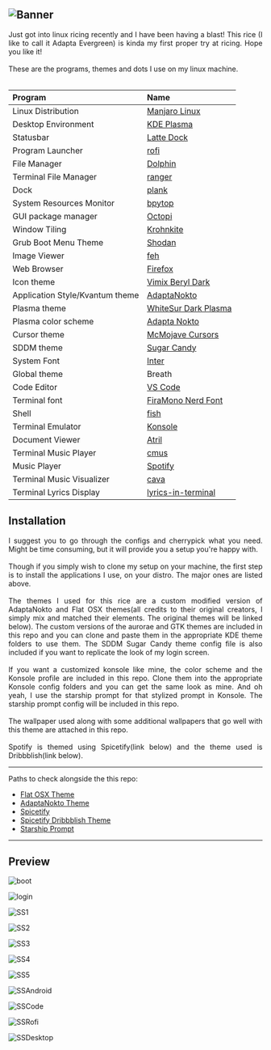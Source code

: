  
![Banner](https://github.com/sagar-alias-jacky/Adapta_Evergreen_Rice/blob/main/art_assets/images/dotfiles.png?raw=true)
---

<div style="text-align: justify">Just got into linux ricing recently and I have been having a blast! This rice (I like to call it Adapta Evergreen) is kinda my first proper try at ricing. Hope you like it!
<br></br>
These are the programs, themes and dots I use on my linux machine.<br></br></div>

| Program                             | Name                                                                                                                           |
| :---                                | :---                                                                                                                           |
| Linux Distribution                  | [Manjaro Linux](https://manjaro.org/)                                                                                       |
| Desktop Environment                      | [KDE Plasma](https://kde.org/)                                                                                  |
| Statusbar                                 | [Latte Dock](https://github.com/KDE/latte-dock)                                                                                    |
| Program Launcher                    | [rofi](https://github.com/DaveDavenport/rofi) 
| File Manager                    | [Dolphin](https://apps.kde.org/dolphin/)
| Terminal File Manager                    | [ranger](https://ranger.github.io/)
| Dock                    | [plank](https://launchpad.net/plank)
| System Resources Monitor                    | [bpytop](https://github.com/aristocratos/bpytop)
| GUI package manager                    | [Octopi](http://octopiproject.wordpress.com)  
| Window Tiling                    | [Krohnkite](https://github.com/esjeon/krohnkite)
| Grub Boot Menu Theme                    | [Shodan](https://www.gnome-look.org/p/1251112/)                                                                                  |
| Image Viewer                    | [feh](https://github.com/derf/feh)                                                                                             |
| Web Browser                         | [Firefox](https://firefox.com)                                                                                                 |
| Icon theme                          | [Vimix Beryl Dark](https://github.com/vinceliuice/vimix-icon-theme) 
| Application Style/Kvantum theme                        | [AdaptaNokto](https://git.io/adapta-kde)  
| Plasma theme                        | [WhiteSur Dark Plasma](https://store.kde.org/p/1400409/) 
| Plasma color scheme                        | [Adapta Nokto](https://store.kde.org/p/1191689/) 
| Cursor theme                        | [McMojave Cursors](https://store.kde.org/p/1355701/)
| SDDM theme                        | [Sugar Candy](https://store.kde.org/p/1312658)
| System Font                        | [Inter](https://fonts.google.com/specimen/Inter)  
| Global theme                          | Breath                                                                                                   
| Code Editor                         | [VS Code](https://code.visualstudio.com/)                                                                                                     |
| Terminal font          | [FiraMono Nerd Font](https://www.nerdfonts.com/font-downloads)                                                                            |
| Shell                               | [fish](https://fishshell.com/)                                                                                                    |
| Terminal Emulator                   | [Konsole](https://konsole.kde.org/)                                                                                                 |
| Document Viewer                     | [Atril](https://github.com/mate-desktop/atril)                                                                                  |
| Terminal Music Player                        | [cmus](https://cmus.github.io/)                                                    
| Music Player                        | [Spotify](http://aur.archlinux.org/packages/spotify)  
| Terminal Music Visualizer                        | [cava](https://github.com/karlstav/cava)                                                                              |
| Terminal Lyrics Display                        | [lyrics-in-terminal](https://github.com/Jugran/lyrics-in-terminal)                                                                              |


## Installation

<div style="text-align: justify">I suggest you to go through the configs and cherrypick what you need. Might be time consuming, but it will provide you a setup you're happy with.
<br></br>
Though if you simply wish to clone my setup on your machine, the first step is to install the applications I use, on your distro. The major ones are listed above.
<br></br>
The themes I used for this rice are a custom modified version of AdaptaNokto and Flat OSX themes(all credits to their original creators, I simply mix and matched their elements. The original themes will be linked below). The custom versions of the aurorae and GTK themes are included in this repo and you can clone and paste them in the appropriate KDE theme folders to use them. The SDDM Sugar Candy theme config file is also included if you want to replicate the look of my login screen.
<br></br>
If you want a customized konsole like mine, the color scheme and the Konsole profile are included in this repo. Clone them into the appropriate Konsole config folders and you can get the same look as mine. And oh yeah, I use the starship prompt for that stylized prompt in Konsole. The starship prompt config will be included in this repo.
<br></br>
The wallpaper used along with some additional wallpapers that go well with this theme are attached in this repo.
<br></br>
Spotify is themed using Spicetify(link below) and the theme used is Dribbblish(link below).</div>

---

Paths to check alongside the this repo:
- [Flat OSX Theme](https://www.gnome-look.org/p/1199822/)
- [AdaptaNokto Theme](https://store.kde.org/p/1351232)
- [Spicetify](https://github.com/khanhas/spicetify-cli)
- [Spicetify Dribbblish Theme](https://github.com/morpheusthewhite/spicetify-themes/tree/master/Dribbblish)
- [Starship Prompt](https://starship.rs/)

---

## Preview
<!-- <br></br> -->
![boot](https://github.com/sagar-alias-jacky/Adapta_Evergreen_Rice/blob/main/screenshots/grub_boot_menu.png?raw=true)

![login](https://github.com/sagar-alias-jacky/Adapta_Evergreen_Rice/blob/main/screenshots/SDDM_Greeter3.png?raw=true)

![SS1](https://github.com/sagar-alias-jacky/Adapta_Evergreen_Rice/blob/main/screenshots/SS1.png?raw=true)

![SS2](https://github.com/sagar-alias-jacky/Adapta_Evergreen_Rice/blob/main/screenshots/SS2.png?raw=true)

![SS3](https://github.com/sagar-alias-jacky/Adapta_Evergreen_Rice/blob/main/screenshots/SS3.png?raw=true)

![SS4](https://github.com/sagar-alias-jacky/Adapta_Evergreen_Rice/blob/main/screenshots/SS4.png?raw=true)

![SS5](https://github.com/sagar-alias-jacky/Adapta_Evergreen_Rice/blob/main/screenshots/SS5.png?raw=true)

![SSAndroid](https://github.com/sagar-alias-jacky/Adapta_Evergreen_Rice/blob/main/screenshots/SSAndroid.png?raw=true)

![SSCode](https://github.com/sagar-alias-jacky/Adapta_Evergreen_Rice/blob/main/screenshots/SSCode.png?raw=true)

![SSRofi](https://github.com/sagar-alias-jacky/Adapta_Evergreen_Rice/blob/main/screenshots/SSrofi.png?raw=true)

![SSDesktop](https://github.com/sagar-alias-jacky/Adapta_Evergreen_Rice/blob/main/screenshots/SSdesktop.png?raw=true)
